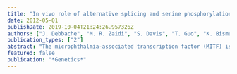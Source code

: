 ```yaml
---
title: "In vivo role of alternative splicing and serine phosphorylation of the microphthalmia-associated transcription factor"
date: 2012-05-01
publishDate: 2019-10-04T21:24:26.957326Z
authors: ["J. Debbache", "M. R. Zaidi", "S. Davis", "T. Guo", "K. Bismuth", "X. Wang", "S. Skuntz", "D. Maric", "J. Pickel", "P. Meltzer", "G. Merlino", "H. Arnheiter"]
publication_types: ["2"]
abstract: "The microphthalmia-associated transcription factor (MITF) is a basic helix-loop-helix leucine zipper protein that plays major roles in the development and physiology of vertebrate melanocytes and melanoma cells. It is regulated by post-translational modifications, including phosphorylation at serine 73, which based on in vitro experiments imparts on MITF an increased transcriptional activity paired with a decreased stability. Serine 73 is encoded by the alternatively spliced exon 2B, which is preferentially skipped in mice carrying a targeted serine-73-to-alanine mutation. Here, we measured the relative abundance of exon 2B+ and exon 2B- RNAs in freshly isolated and FACS-sorted wild-type melanoblasts and melanocytes and generated a series of knock-in mice allowing forced incorporation of either alanine, aspartate, or wild-type serine at position 73. None of these knock-in alleles, however, creates a striking pigmentation phenotype on its own, but differences between them can be revealed either by a general reduction of Mitf transcript levels or in heteroallelic combinations with extant Mitf mutations. In fact, compared with straight serine-73 knock-in mice with their relative reduction of 2B+ Mitf, forced incorporation of alanine 73 leads to greater increases in MITF protein levels, melanoblast and melanocyte numbers, and extent of pigmentation in particular allelic combinations. These results underscore, in vivo, the importance of the link between alternative splicing and post-translational modifications and may bear on the recent observation that exon 2B skipping can be found in metastatic melanoma."
featured: false
publication: "*Genetics*"
---
```


